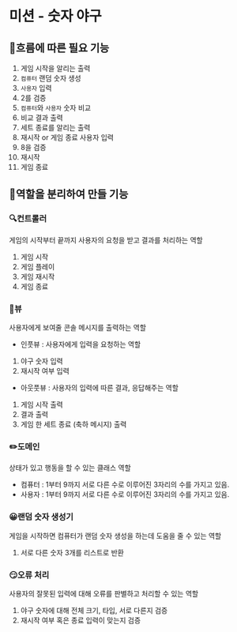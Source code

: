 # 미션 - 숫자 야구

## 🚀흐름에 따른 필요 기능

1. 게임 시작을 알리는 출력
2. `컴퓨터` 랜덤 숫자 생성
3. `사용자` 입력
4. 2를 검증
5. `컴퓨터`와 `사용자` 숫자 비교
6. 비교 결과 출력
7. 세트 종료를 알리는 출력
8. 재시작 or 게임 종료 사용자 입력
9. 8을 검증
10. 재시작
11. 게임 종료

## 🚀역할을 분리하여 만들 기능

### 🔍컨트롤러

게임의 시작부터 끝까지 사용자의 요청을 받고 결과를 처리하는 역할
1. 게임 시작
2. 게임 플레이
3. 게임 재시작
4. 게임 종료

### 📮뷰

사용자에게 보여줄 콘솔 메시지를 출력하는 역할

- 인풋뷰 : 사용자에게 입력을 요청하는 역할
1. 야구 숫자 입력
2. 재시작 여부 입력
  
- 아웃풋뷰 : 사용자의 입력에 따른 결과, 응답해주는 역할
1. 게임 시작 출력
2. 결과 출력
3. 게임 한 세트 종료 (축하 메시지) 출력

### ✏️도메인

상태가 있고 행동을 할 수 있는 클래스 역할

- 컴퓨터 : 1부터 9까지 서로 다른 수로 이루어진 3자리의 수를 가지고 있음.
- 사용자 : 1부터 9까지 서로 다른 수로 이루어진 3자리의 수를 가지고 있음.

### 😀랜덤 숫자 생성기

게임을 시작하면 컴퓨터가 랜덤 숫자 생성을 하는데 도움을 줄 수 있는 역할
1. 서로 다른 숫자 3개를 리스트로 반환

### 😏오류 처리

사용자의 잘못된 입력에 대해 오류를 판별하고 처리할 수 있는 역할
1. 야구 숫자에 대해 전체 크기, 타입, 서로 다른지 검증
2. 재시작 여부 혹은 종료 입력이 맞는지 검증
